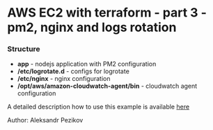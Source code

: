 # AWS EC2 with terraform - part 3 - pm2, nginx and logs rotation

### Structure
 - **app** - nodejs application with PM2 configuration  
 - **/etc/logrotate.d** - configs for logrotate  
 - **/etc/nginx** - nginx configuration  
 - **/opt/aws/amazon-cloudwatch-agent/bin** - cloudwatch agent configuration

A detailed description how to use this example is available [here](https://aleksandr-pezikov.blog/posts/aws-ec2-part3-pm2-nginx-and-log-rotation)

Author: Aleksandr Pezikov

